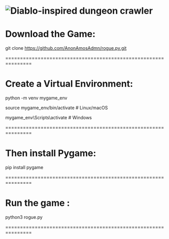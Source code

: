 ![Diablo-inspired dungeon crawler](https://preview.redd.it/diablo-inspired-dungeon-crawler-v0-axpkyo34xycf1.png?width=1080&crop=smart&auto=webp&s=2cd443983eb95209eb0fea96dade08912378d79b)
===============================================================

# Download the Game:

git clone https://github.com/AnonAmosAdmn/rogue.py.git

===============================================================

# Create a Virtual Environment:

python -m venv mygame_env

source mygame_env/bin/activate  # Linux/macOS

mygame_env\Scripts\activate     # Windows

===============================================================

# Then install Pygame:

pip install pygame

===============================================================

# Run the game :

python3 rogue.py

===============================================================
